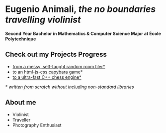 # Eugenio Animali, *the no boundaries travelling violinist*

**Second Year Bachelor in Mathematics & Computer Science Major at École Polytechnique**

## Check out my Projects Progress
- [from a messy, self-taught random room tiler*](github.com/jetzypetz/crazyfloors)
- [to an html-js-css capybara game*](github.com/jetzypetz/capybara)
- [to a ultra-fast C++ chess engine*](github.com/jetzypetz/chess_bot)

*\* written from scratch without including non-standard libraries*

## About me
- Violinist
- Traveller
- Photography Enthusiast
